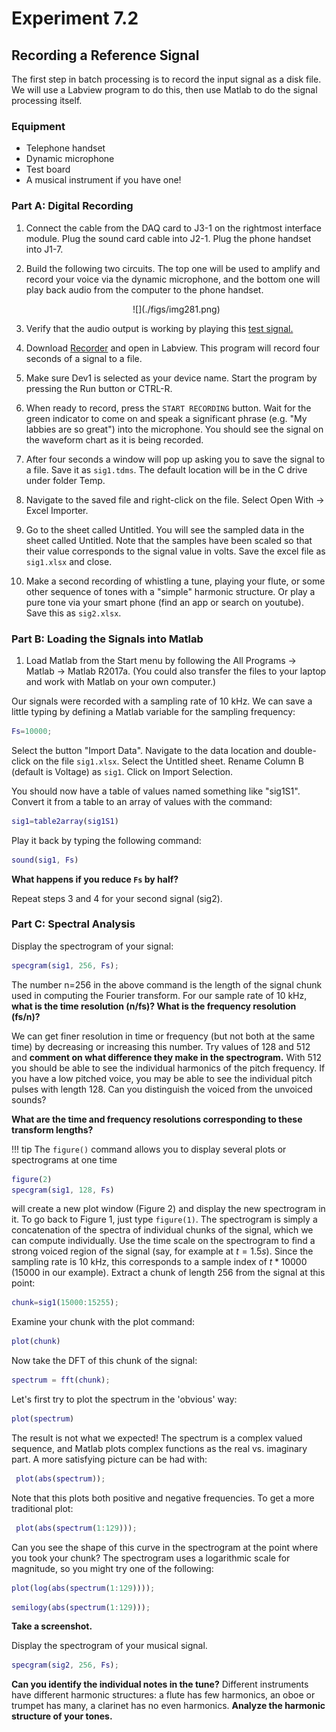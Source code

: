 # Experiment 7.2

## Recording a Reference Signal 

The first step in batch processing is to record the input signal as a disk
file. We will use a Labview program to do this, then use Matlab to do the
signal processing itself.

### Equipment

* Telephone handset
* Dynamic microphone
* Test board
* A musical instrument if you have one!

### Part A: Digital Recording

1. Connect the cable from the DAQ card to J3-1 on the rightmost interface
   module. Plug the sound card cable into J2-1. Plug the phone handset into
   J1-7.

2. Build the following two circuits. The top one will be used to amplify and
   record your voice via the dynamic microphone, and the bottom one will play
   back audio from the computer to the phone handset.

    <center>
    ![](./figs/img281.png)
    </center>

3. Verify that the audio output is working by playing this [test
   signal.](./signals/sine.au)

4. Download [Recorder](./labview/Recorder.vi) and open in Labview. This program
   will record four seconds of a signal to a file.

5. Make sure Dev1 is selected as your device name. Start the program by
   pressing the Run button or CTRL-R.

6. When ready to record, press the `START RECORDING` button. Wait for the green
   indicator to come on and speak a significant phrase (e.g. "My labbies are so
   great") into the microphone. You should see the signal on the waveform chart
   as it is being recorded.

7. After four seconds a window will pop up asking you to save the signal to a
   file. Save it as `sig1.tdms`. The default location will be in the C drive
   under folder Temp.

8. Navigate to the saved file and right-click on the file. Select Open With
   $\rightarrow$  Excel Importer.

9. Go to the sheet called Untitled. You will see the sampled data in the sheet
   called Untitled. Note that the samples have been scaled so that their value
   corresponds to the signal value in volts. Save the excel file as `sig1.xlsx`
   and close.

10. Make a second recording of whistling a tune, playing your flute, or some
    other sequence of tones with a "simple" harmonic structure. Or play a pure
    tone via your smart phone (find an app or search on youtube).  Save this as
    `sig2.xlsx`.

### Part B: Loading the Signals into Matlab

1. Load Matlab from the Start menu by following the All Programs  $\rightarrow$
   Matlab  $\rightarrow$  Matlab R2017a. (You could also transfer the files to
   your laptop and work with Matlab on your own computer.)

Our signals were recorded with a sampling rate of 10 kHz. We can save a
little typing by defining a Matlab variable for the sampling frequency:

```matlab
Fs=10000; 
```

Select the button "Import Data". Navigate to the data location and double-click
on the file `sig1.xlsx`. Select the Untitled sheet. Rename Column B (default is
Voltage) as `sig1`. Click on Import Selection.  

You should now have a table of values named something like "sig1S1". Convert it
from a table to an array of values with the command:

```matlab
sig1=table2array(sig1S1)
```

Play it back by typing the following command: 

```matlab
sound(sig1, Fs)
```

**What happens if you reduce `Fs` by half?** 

Repeat steps 3 and 4 for your second signal (sig2). 

### Part C: Spectral Analysis 

Display the spectrogram of your signal: 

```matlab
specgram(sig1, 256, Fs);
```

The number n=256 in the above command is the length of the signal chunk used in
computing the Fourier transform. For our sample rate of 10 kHz, **what is the
time resolution (n/fs)? What is the frequency resolution (fs/n)?**

We can get finer resolution in time or frequency (but not both at the same
time) by decreasing or increasing this number. Try values of 128 and 512 and
**comment on what difference they make in the spectrogram.** With 512 you
should be able to see the individual harmonics of the pitch frequency. If you
have a low pitched voice, you may be able to see the individual pitch pulses
with length 128. Can you distinguish the voiced from the unvoiced sounds?

**What are the time and frequency resolutions corresponding to these transform
lengths?**

!!! tip
    The `figure()` command allows you to display several plots or spectrograms
    at one time

```matlab
figure(2)
specgram(sig1, 128, Fs)
```

will create a new plot window (Figure 2) and display the new spectrogram in it.
To go back to Figure 1, just type `figure(1)`. The spectrogram is simply a
concatenation of the spectra of individual chunks of the signal, which we can
compute individually. Use the time scale on the spectrogram to find a strong
voiced region of the signal (say, for example at $t=1.5s$). Since the sampling
rate is 10 kHz, this corresponds to a sample index of $t*10000$ ($15000$ in our
example). Extract a chunk of length 256 from the signal at this point: 

```matlab
chunk=sig1(15000:15255);
```

Examine your chunk with the plot command: 

```matlab
plot(chunk) 
```

Now take the DFT of this chunk of the signal: 

```matlab
spectrum = fft(chunk);
```

Let's first try to plot the spectrum in the 'obvious' way:

```matlab
plot(spectrum)
```

The result is not what we expected! The spectrum is a complex valued sequence,
and Matlab plots complex functions as the real vs. imaginary part. A more
satisfying picture can be had with: 

```matlab
 plot(abs(spectrum));
```

Note that this plots both positive and negative frequencies. To get a more
traditional plot: 

```matlab
 plot(abs(spectrum(1:129)));
```

Can you see the shape of this curve in the spectrogram at the point where you
took your chunk? The spectrogram uses a logarithmic scale for magnitude, so you
might try one of the following:

```matlab
plot(log(abs(spectrum(1:129))));
```

```matlab
semilogy(abs(spectrum(1:129)));
``` 

**Take a screenshot.**

Display the spectrogram of your musical signal.

```matlab
specgram(sig2, 256, Fs);
```

**Can you identify the individual notes in the tune?** Different instruments
have different harmonic structures: a flute has few harmonics, an oboe or
trumpet has many, a clarinet has no even harmonics. **Analyze the harmonic
structure of your tones.**
